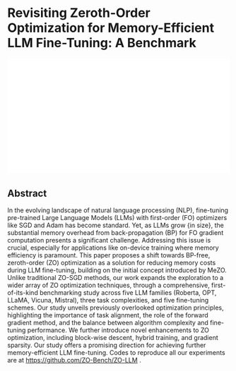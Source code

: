 # Revisiting Zeroth-Order Optimization for Memory-Efficient LLM Fine-Tuning: A Benchmark

<p align="center">
<img src="../../blank.jpg" width="600" title="blank">
</p>

## Abstract

In the evolving landscape of natural language processing (NLP), fine-tuning
pre-trained Large Language Models (LLMs) with first-order (FO) optimizers like
SGD and Adam has become standard. Yet, as LLMs grow {in size}, the substantial
memory overhead from back-propagation (BP) for FO gradient computation presents
a significant challenge. Addressing this issue is crucial, especially for
applications like on-device training where memory efficiency is paramount. This
paper proposes a shift towards BP-free, zeroth-order (ZO) optimization as a
solution for reducing memory costs during LLM fine-tuning, building on the
initial concept introduced by MeZO. Unlike traditional ZO-SGD methods, our work
expands the exploration to a wider array of ZO optimization techniques, through
a comprehensive, first-of-its-kind benchmarking study across five LLM families
(Roberta, OPT, LLaMA, Vicuna, Mistral), three task complexities, and five
fine-tuning schemes. Our study unveils previously overlooked optimization
principles, highlighting the importance of task alignment, the role of the
forward gradient method, and the balance between algorithm complexity and
fine-tuning performance. We further introduce novel enhancements to ZO
optimization, including block-wise descent, hybrid training, and gradient
sparsity. Our study offers a promising direction for achieving further
memory-efficient LLM fine-tuning. Codes to reproduce all our experiments are at
https://github.com/ZO-Bench/ZO-LLM .
